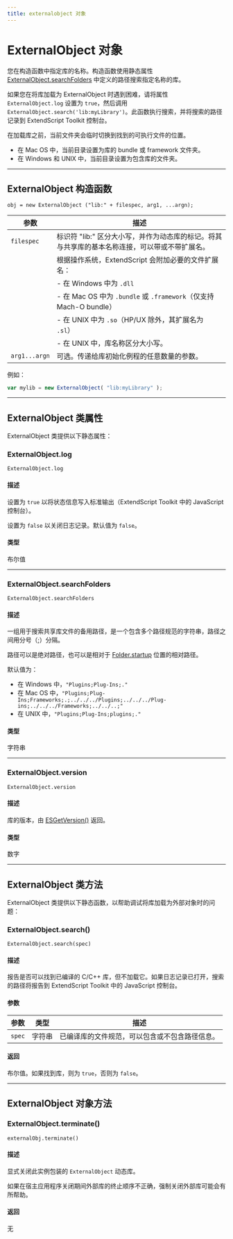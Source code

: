 ```yaml
---
title: externalobject 对象
---
```

# ExternalObject 对象

您在构造函数中指定库的名称。构造函数使用静态属性 [ExternalObject.searchFolders](#externalobjectsearchfolders) 中定义的路径搜索指定名称的库。

如果您在将库加载为 ExternalObject 时遇到困难，请将属性 `ExternalObject.log` 设置为 `true`，然后调用 `ExternalObject.search('lib:myLibrary')`。此函数执行搜索，并将搜索的路径记录到 ExtendScript Toolkit 控制台。

在加载库之前，当前文件夹会临时切换到找到的可执行文件的位置。

- 在 Mac OS 中，当前目录设置为库的 bundle 或 framework 文件夹。
- 在 Windows 和 UNIX 中，当前目录设置为包含库的文件夹。

---

## ExternalObject 构造函数

`obj = new ExternalObject ("lib:" + filespec, arg1, ...argn);`

| 参数            | 描述                                                                                           |
| --------------- | ---------------------------------------------------------------------------------------------- |
| `filespec`    | 标识符 "lib:" 区分大小写，并作为动态库的标记。将其与共享库的基本名称连接，可以带或不带扩展名。 |
|                 | 根据操作系统，ExtendScript 会附加必要的文件扩展名：                                            |
|                 | - 在 Windows 中为 `.dll`                                                                     |
|                 | - 在 Mac OS 中为 `.bundle` 或 `.framework`（仅支持 Mach-O bundle）                         |
|                 | - 在 UNIX 中为 `.so`（HP/UX 除外，其扩展名为 `.sl`）                                       |
|                 | - 在 UNIX 中，库名称区分大小写。                                                               |
| `arg1...argn` | 可选。传递给库初始化例程的任意数量的参数。                                                     |

例如：

```javascript
var mylib = new ExternalObject( "lib:myLibrary" );
```

---

## ExternalObject 类属性

ExternalObject 类提供以下静态属性：

### ExternalObject.log

`ExternalObject.log`

#### 描述

设置为 `true` 以将状态信息写入标准输出（ExtendScript Toolkit 中的 JavaScript 控制台）。

设置为 `false` 以关闭日志记录。默认值为 `false`。

#### 类型

布尔值

---

### ExternalObject.searchFolders

`ExternalObject.searchFolders`

#### 描述

一组用于搜索共享库文件的备用路径，是一个包含多个路径规范的字符串，路径之间用分号（;）分隔。

路径可以是绝对路径，也可以是相对于 [Folder.startup](../../file-system-access/folder-object#folderstartup) 位置的相对路径。

默认值为：

- 在 Windows 中，`"Plugins;Plug-Ins;."`
- 在 Mac OS 中，`"Plugins;Plug-Ins;Frameworks;.;../../../Plugins;../../../Plug-ins;../../../Frameworks;../../..;"`
- 在 UNIX 中，`"Plugins;Plug-Ins;plugins;."`

#### 类型

字符串

---

### ExternalObject.version

`ExternalObject.version`

#### 描述

库的版本，由 [ESGetVersion()](../defining-entry-points-for-direct-access#esgetversion) 返回。

#### 类型

数字

---

## ExternalObject 类方法

ExternalObject 类提供以下静态函数，以帮助调试将库加载为外部对象时的问题：

### ExternalObject.search()

`ExternalObject.search(spec)`

#### 描述

报告是否可以找到已编译的 C/C++ 库，但不加载它。如果日志记录已打开，搜索的路径将报告到 ExtendScript Toolkit 中的 JavaScript 控制台。

#### 参数

| 参数     | 类型   | 描述                                           |
| -------- | ------ | ---------------------------------------------- |
| `spec` | 字符串 | 已编译库的文件规范，可以包含或不包含路径信息。 |

#### 返回

布尔值。如果找到库，则为 `true`，否则为 `false`。

---

## ExternalObject 对象方法

### ExternalObject.terminate()

`externalObj.terminate()`

#### 描述

显式关闭此实例包装的 `ExternalObject` 动态库。

如果在宿主应用程序关闭期间外部库的终止顺序不正确，强制关闭外部库可能会有所帮助。

#### 返回

无
